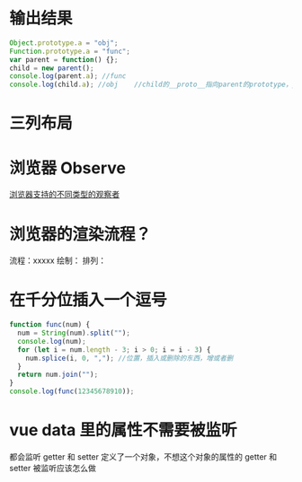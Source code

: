 <!--
 * @Author: your name
 * @Date: 2020-03-24 16:54:20
 * @LastEditTime: 2020-03-24 17:08:52
 * @LastEditors: Please set LastEditors
 * @Description: In User Settings Edit
 * @FilePath: \RW 笔记\面试题目总结\头条1.md
 -->

# 输出结果

```js
Object.prototype.a = "obj";
Function.prototype.a = "func";
var parent = function() {};
child = new parent();
console.log(parent.a); //func
console.log(child.a); //obj    //child的__proto__指向parent的prototype，parent的原型对象的__proto__指向Object的prototype
```

# 三列布局

# 浏览器 Observe

[浏览器支持的不同类型的观察者](https://segmentfault.com/a/1190000021030428?utm_source=tag-newest)

# 浏览器的渲染流程？

流程：xxxxx
绘制：
排列：

# 在千分位插入一个逗号

```js
function func(num) {
  num = String(num).split("");
  console.log(num);
  for (let i = num.length - 3; i > 0; i = i - 3) {
    num.splice(i, 0, ","); //位置，插入或删除的东西，增或者删
  }
  return num.join("");
}
console.log(func(12345678910));
```

# vue data 里的属性不需要被监听

都会监听 getter 和 setter
定义了一个对象，不想这个对象的属性的 getter 和 setter 被监听应该怎么做
